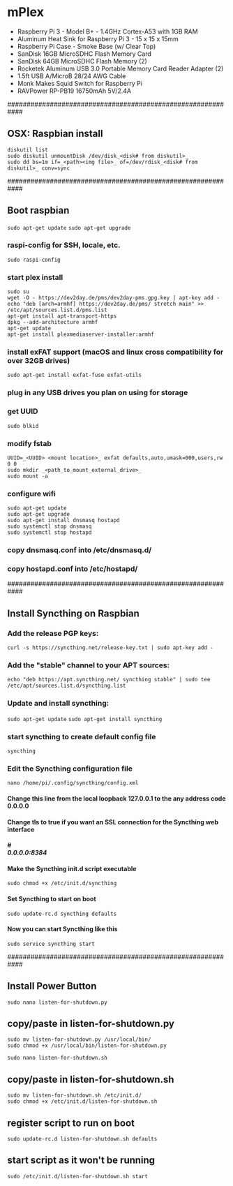 # mPlex

* Raspberry Pi 3 - Model B+ - 1.4GHz Cortex-A53 with 1GB RAM
* Aluminum Heat Sink for Raspberry Pi 3 - 15 x 15 x 15mm
* Raspberry Pi Case - Smoke Base (w/ Clear Top)
* SanDisk 16GB MicroSDHC Flash Memory Card
* SanDisk 64GB MicroSDHC Flash Memory (2)
* Rocketek Aluminum USB 3.0 Portable Memory Card Reader Adapter (2)
* 1.5ft USB A/MicroB 28/24 AWG Cable
* Monk Makes Squid Switch for Raspberry Pi
* RAVPower RP-PB19 16750mAh 5V/2.4A



############################################################
## OSX: Raspbian install
`diskutil list`  
`sudo diskutil unmountDisk /dev/disk_<disk# from diskutil>_`  
`sudo dd bs=1m if=_<path><img file>_ of=/dev/rdisk_<disk# from diskutil>_ conv=sync`

############################################################
## Boot raspbian
`sudo apt-get update`
`sudo apt-get upgrade`

### raspi-config for SSH, locale, etc.
`sudo raspi-config`

### start plex install
`sudo su`  
`wget -O - https://dev2day.de/pms/dev2day-pms.gpg.key | apt-key add -`  
`echo "deb [arch=armhf] https://dev2day.de/pms/ stretch main" >> /etc/apt/sources.list.d/pms.list`  
`apt-get install apt-transport-https`  
`dpkg --add-architecture armhf`  
`apt-get update`  
`apt-get install plexmediaserver-installer:armhf`

### install exFAT support (macOS and linux cross compatibility for over 32GB drives)
`sudo apt-get install exfat-fuse exfat-utils`

### plug in any USB drives you plan on using for storage

### get UUID
`sudo blkid`

### modify fstab
`UUID=_<UUID> <mount location>_ exfat defaults,auto,umask=000,users,rw 0 0`  
`sudo mkdir _<path_to_mount_external_drive>_`  
`sudo mount -a`

### configure wifi
`sudo apt-get update`  
`sudo apt-get upgrade`  
`sudo apt-get install dnsmasq hostapd`  
`sudo systemctl stop dnsmasq`  
`sudo systemctl stop hostapd`  

### copy dnsmasq.conf into /etc/dnsmasq.d/

### copy hostapd.conf into /etc/hostapd/

############################################################
## Install Syncthing on Raspbian
### Add the release PGP keys:
`curl -s https://syncthing.net/release-key.txt | sudo apt-key add -`

### Add the "stable" channel to your APT sources:
`echo "deb https://apt.syncthing.net/ syncthing stable" | sudo tee /etc/apt/sources.list.d/syncthing.list`

### Update and install syncthing:
`sudo apt-get update`
`sudo apt-get install syncthing`

### start syncthing to create default config file
`syncthing`


### Edit the Syncthing configuration file

`nano /home/pi/.config/syncthing/config.xml`
#### Change this line from the local loopback 127.0.0.1 to the any address code 0.0.0.0
#### Change tls to true if you want an SSL connection for the Syncthing web interface
#### <gui enabled="true" tls="false">
#### #<address>0.0.0.0:8384</address>
 
 
#### Make the Syncthing init.d script executable
`sudo chmod +x /etc/init.d/syncthing`
#### Set Syncthing to start on boot
`sudo update-rc.d syncthing defaults`
#### Now you can start Syncthing like this
`sudo service syncthing start`

############################################################
## Install Power Button

`sudo nano listen-for-shutdown.py`
## copy/paste in listen-for-shutdown.py
`sudo mv listen-for-shutdown.py /usr/local/bin/`  
`sudo chmod +x /usr/local/bin/listen-for-shutdown.py`

`sudo nano listen-for-shutdown.sh`
## copy/paste in listen-for-shutdown.sh 
`sudo mv listen-for-shutdown.sh /etc/init.d/`  
`sudo chmod +x /etc/init.d/listen-for-shutdown.sh`

## register script to run on boot
`sudo update-rc.d listen-for-shutdown.sh defaults`

## start script as it won't be running
`sudo /etc/init.d/listen-for-shutdown.sh start`









